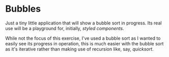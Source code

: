 # Bubbles

Just a tiny little application that will show a bubble sort in progress. Its real use will be a playground for, initially, _styled components_.

While not the focus of this exercise, I've used a bubble sort as I wanted to easily see its progress in operation, this is much easier with the bubble sort as it's iterative rather than making use of recursion like, say, _quicksort_.
